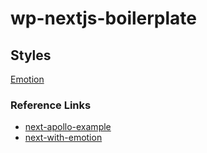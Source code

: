 # wp-nextjs-boilerplate

## Styles
[Emotion](https://emotion.sh/docs)

### Reference Links
- [next-apollo-example](https://github.com/adamsoffer/next-apollo-example)
- [next-with-emotion](https://github.com/zeit/next.js/tree/master/examples/with-emotion)
